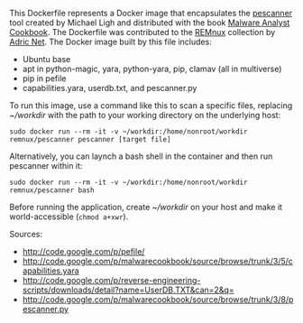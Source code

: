 This Dockerfile represents a Docker image that encapsulates the [pescanner](https://code.google.com/p/malwarecookbook/source/browse/trunk/3/8/pescanner.py) tool created by Michael Ligh and distributed with the book [Malware Analyst Cookbook](http://www.malwarecookbook.com/). The Dockerfile was contributed to the [REMnux](https://REMnux.org) collection by [Adric Net](http://adric.net/). The Docker image built by this file includes: 

 - Ubuntu base
 - apt in python-magic, yara, python-yara, pip, clamav (all in multiverse) 
 - pip in pefile 
 - capabilities.yara, userdb.txt, and pescanner.py
 
To run this image, use a command like this to scan a specific files, replacing *~/workdir* with the path to your working directory on the underlying host:

```
sudo docker run --rm -it -v ~/workdir:/home/nonroot/workdir remnux/pescanner pescanner [target file]
```

Alternatively, you can laynch a bash shell in the container and then run pescanner within it:

```
sudo docker run --rm -it -v ~/workdir:/home/nonroot/workdir remnux/pescanner bash
```

Before running the application, create *~/workdir* on your host and make it world-accessible (`chmod a+xwr`).

Sources:

 - http://code.google.com/p/pefile/
 - http://code.google.com/p/malwarecookbook/source/browse/trunk/3/5/capabilities.yara
 - http://code.google.com/p/reverse-engineering-scripts/downloads/detail?name=UserDB.TXT&can=2&q=
 - http://code.google.com/p/malwarecookbook/source/browse/trunk/3/8/pescanner.py
